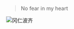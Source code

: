> No fear in my heart

![冈仁波齐](https://raw.githubusercontent.com/i9xx/pic-service/main/%E5%86%88%E4%BB%81%E6%B3%A2%E9%BD%90.png)
